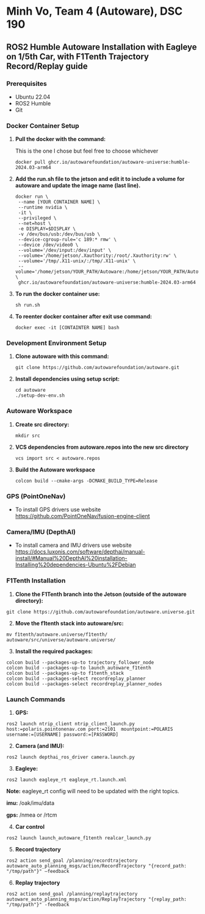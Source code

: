 # Minh Vo, Team 4 (Autoware), DSC 190

## ROS2 Humble Autoware Installation with Eagleye on 1/5th Car, with F1Tenth Trajectory Record/Replay guide

### Prerequisites

- Ubuntu 22.04
- ROS2 Humble
- Git

### Docker Container Setup

1. **Pull the docker with the command:**

   This is the one I chose but feel free to choose whichever
   ```
   docker pull ghcr.io/autowarefoundation/autoware-universe:humble-2024.03-arm64
   ```
2. **Add the run.sh file to the jetson and edit it to include a volume for autoware and update the image name (last line).**
   ```
   docker run \
    --name [YOUR CONTAINER NAME] \
    --runtime nvidia \
    -it \
    --privileged \
    --net=host \
    -e DISPLAY=$DISPLAY \
    -v /dev/bus/usb:/dev/bus/usb \
    --device-cgroup-rule='c 189:* rmw' \
    --device /dev/video0 \
    --volume='/dev/input:/dev/input' \
    --volume='/home/jetson/.Xauthority:/root/.Xauthority:rw' \
    --volume='/tmp/.X11-unix/:/tmp/.X11-unix' \
    --volume='/home/jetson/YOUR_PATH/Autoware:/home/jetson/YOUR_PATH/Autoware' \
    ghcr.io/autowarefoundation/autoware-universe:humble-2024.03-arm64
    ```
3. **To run the docker container use:**
   ```
   sh run.sh
   ```
4. **To reenter docker container after exit use command:**
   ```
   docker exec -it [CONTAINTER NAME] bash
   ```

### Development Environment Setup

1. **Clone autoware with this command:**
   ```
   git clone https://github.com/autowarefoundation/autoware.git
   ```
2. **Install dependencies using setup script:**
   ```
   cd autoware
   ./setup-dev-env.sh
   ```

### Autoware Workspace

1. **Create src directory:**
   ```
   mkdir src
   ```
2. **VCS dependencies from **autoware.repos** into the new src directory**
   ```
   vcs import src < autoware.repos
   ```
3. **Build the Autoware workspace**
   ```
   colcon build --cmake-args -DCMAKE_BUILD_TYPE=Release
   ```

### GPS (PointOneNav)
- To install GPS drivers use website https://github.com/PointOneNav/fusion-engine-client

### Camera/IMU (DepthAI)
- To install camera and IMU drivers use website	https://docs.luxonis.com/software/depthai/manual-install/#Manual%20DepthAI%20installation-Installing%20dependencies-Ubuntu%2FDebian

### F1Tenth Installation
1.	**Clone the F1Tenth branch into the Jetson (outside of the autoware directory):**
```
git clone https://github.com/autowarefoundation/autoware.universe.git
```

2.	**Move the f1tenth stack into autoware/src:**
```
mv f1tenth/autoware.universe/f1tenth/ autoware/src/universe/autoware.universe/
```

3.	**Install the required packages:**
```
colcon build --packages-up-to trajectory_follower_node
colcon build --packages-up-to launch_autoware_f1tenth
colcon build --packages-up-to f1tenth_stack
colcon build --packages-select recordreplay_planner
colcon build --packages-select recordreplay_planner_nodes
```

### Launch Commands
1.	**GPS:**
```
ros2 launch ntrip_client ntrip_client_launch.py host:=polaris.pointonenav.com port:=2101  mountpoint:=POLARIS  username:=[USERNAME] password:=[PASSWORD]
```

2.	**Camera (and IMU):**
```
ros2 launch depthai_ros_driver camera.launch.py
```

3.	**Eagleye:**
```
ros2 launch eagleye_rt eagleye_rt.launch.xml
```

**Note:** eagleye_rt config will need to be updated with the right topics.

**imu:**
/oak/imu/data

**gps:**
/nmea or /rtcm

4.	**Car control**
```
ros2 launch launch_autoware_f1tenth realcar_launch.py
```

5.	**Record trajectory**
```
ros2 action send_goal /planning/recordtrajectory autoware_auto_planning_msgs/action/RecordTrajectory "{record_path: "/tmp/path"}" –feedback
```

6.	**Replay trajectory**
```
ros2 action send_goal /planning/replaytrajectory autoware_auto_planning_msgs/action/ReplayTrajectory "{replay_path: "/tmp/path"}" -feedback
```